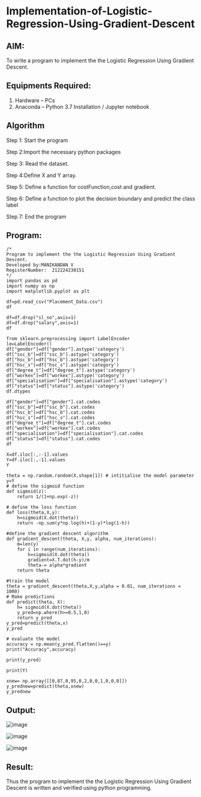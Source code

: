 # Implementation-of-Logistic-Regression-Using-Gradient-Descent

## AIM:
To write a program to implement the the Logistic Regression Using Gradient Descent.

## Equipments Required:
1. Hardware – PCs
2. Anaconda – Python 3.7 Installation / Jupyter notebook

## Algorithm

Step 1: Start the program

Step 2:Import the necessary python packages

Step 3: Read the dataset.

Step 4:Define X and Y array.

Step 5: Define a function for costFunction,cost and gradient.

Step 6: Define a function to plot the decision boundary and predict the class label 

Step 7: End the program


## Program:
```
/*
Program to implement the the Logistic Regression Using Gradient Descent.
Developed by:MANIKANDAN V
RegisterNumber:  212224230151
*/
import pandas as pd
import numpy as np
import matplotlib.pyplot as plt

df=pd.read_csv("Placement_Data.csv")
df

df=df.drop("sl_no",axis=1)
df=df.drop("salary",axis=1)
df

from sklearn.preprocessing import LabelEncoder
le=LabelEncoder()
df["gender"]=df["gender"].astype('category')
df["ssc_b"]=df["ssc_b"].astype('category')
df["hsc_b"]=df["hsc_b"].astype('category')
df["hsc_s"]=df["hsc_s"].astype('category')
df["degree_t"]=df["degree_t"].astype('category')
df["workex"]=df["workex"].astype('category')
df["specialisation"]=df["specialisation"].astype('category')
df["status"]=df["status"].astype('category')
df.dtypes

df["gender"]=df["gender"].cat.codes
df["ssc_b"]=df["ssc_b"].cat.codes
df["hsc_b"]=df["hsc_b"].cat.codes
df["hsc_s"]=df["hsc_s"].cat.codes
df["degree_t"]=df["degree_t"].cat.codes
df["workex"]=df["workex"].cat.codes
df["specialisation"]=df["specialisation"].cat.codes
df["status"]=df["status"].cat.codes
df

X=df.iloc[:,:-1].values
Y=df.iloc[:,-1].values
Y

theta = np.random.random(X.shape[1]) # intitialise the model parameter
y=Y
# define the sigmoid function
def sigmoid(z):
    return 1/(1+np.exp(-z))

# define the loss function
def loss(theta,X,y):
    h=sigmoid(X.dot(theta))
    return -np.sum(y*np.log(h)+(1-y)*log(1-h))

#define the gradient descent algorithm
def gradient_descent(theta, X,y, alpha, num_iterations):
    m=len(y)
    for i in range(num_iterations):
        h=sigmoid(X.dot(theta))
        gradient=X.T.dot(h-y)/m
        theta-= alpha*gradient
    return theta

#train the model
theta = gradient_descent(theta,X,y,alpha = 0.01, num_iterations = 1000)
# Make predictions
def predict(theta, X):
    h= sigmoid(X.dot(theta))
    y_pred=np.where(h>=0.5,1,0)
    return y_pred
y_pred=predict(theta,x)
y_pred

# evaluate the model
accuracy = np.mean(y_pred.flatten()==y)
print("Accuracy",accuracy)

print(y_pred)

print(Y)

xnew= np.array([[0,87,0,95,0,2,0,0,1,0,0,0]])
y_prednew=predict(theta,xnew)
y_prednew

```

## Output:


![image](https://github.com/user-attachments/assets/920f65fd-af63-4383-9519-1d8e60fc86ec)


![image](https://github.com/user-attachments/assets/6356ef6b-a2de-4314-9dbb-ceed841ce63c)




![image](https://github.com/user-attachments/assets/01d7f6f5-f3bf-42dc-af47-39c80962e277)


## Result:
Thus the program to implement the the Logistic Regression Using Gradient Descent is written and verified using python programming.


